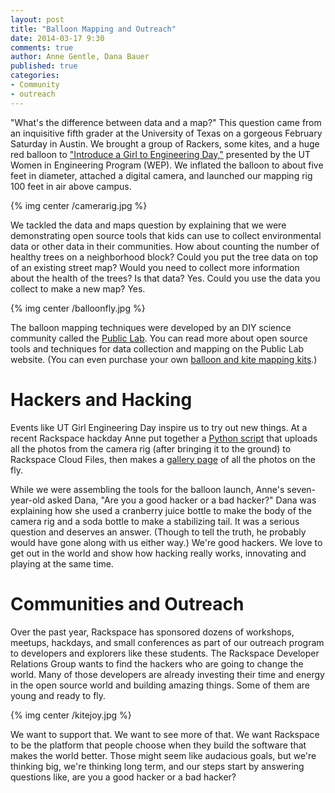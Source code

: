 ```yaml
---
layout: post
title: "Balloon Mapping and Outreach"
date: 2014-03-17 9:30
comments: true
author: Anne Gentle, Dana Bauer
published: true
categories:
- Community
- outreach
---
```


"What's the difference between data and a map?" This question came from
an inquisitive fifth grader at the University of Texas on a gorgeous
February Saturday in Austin. We brought a group of Rackers, some kites,
and a huge red balloon to ["Introduce a Girl to Engineering Day,"](https://www.engr.utexas.edu/wep/k12/girlday)
presented by the UT Women in Engineering Program (WEP). We inflated the balloon to
about five feet in diameter, attached a digital camera, and launched our mapping rig 100 feet in air above campus.

{% img center /camerarig.jpg %}

<!-- more -->


We tackled the data and maps question by explaining that we were
demonstrating open source tools that kids can use to
collect environmental data or other data in their communities. How about
counting the number of healthy trees on a neighborhood block? Could you put the tree data on top of an existing street map? Would you need to collect more information
about the health of the trees? Is that data? Yes. Could you use the data you collect to make a new map? Yes.

{% img center /balloonfly.jpg %}

The balloon mapping techniques were developed by an DIY science community called the [Public Lab](http://publiclab.org/). You can read more about open source tools and techniques for data collection and mapping on the Public Lab website. (You can even purchase your own [balloon and kite mapping kits](http://store.publiclab.org/collections/mapping).)

Hackers and Hacking
===================

Events like UT Girl Engineering Day inspire us to try out new things. At a recent
Rackspace hackday Anne put together a [Python script](https://gist.github.com/annegentle/9467910) that
uploads all the photos from the camera rig (after bringing it to the
ground) to Rackspace Cloud Files, then makes a [gallery page](http://b663f2e2acd8e525729a-b149944209b187022b4db26ecc44f059.r41.cf2.rackcdn.com/index.html) of all the photos on the fly.

While we were assembling the tools for the balloon launch,  Anne's seven-year-old asked Dana, "Are you a good
hacker or a bad hacker?" Dana was explaining how she used a cranberry juice
bottle to make the body of the camera rig and a soda bottle to make a stabilizing tail. It was a
serious question and deserves an answer. (Though to tell the truth, he
probably would have gone along with us either way.) We're good hackers.
We love to get out in the world and show how hacking really works,
innovating and playing at the same time.

Communities and Outreach
========================

Over the past year, Rackspace has sponsored dozens of workshops,
meetups, hackdays, and small conferences as part of our outreach program
to developers and explorers like these students. The Rackspace Developer
Relations Group wants to find the hackers who are going to change the
world. Many of those developers are already investing their time and
energy in the open source world and building amazing things. Some of them are young and ready to fly.

{% img center /kitejoy.jpg %}

We want to support that. We want to see more of that. We want Rackspace
to be the platform that people choose when they build the software that
makes the world better. Those might seem like audacious goals, but we're
thinking big, we're thinking long term, and our steps start by answering
questions like, are you a good hacker or a bad hacker?
